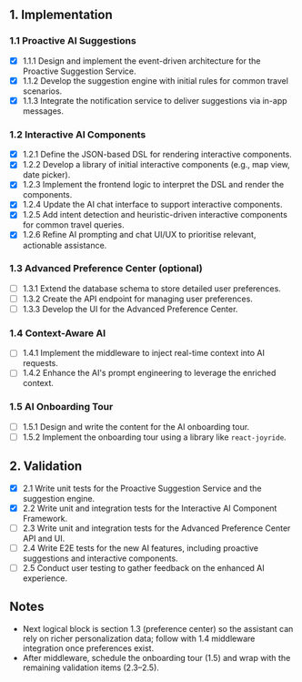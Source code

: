 ## 1. Implementation

### 1.1 Proactive AI Suggestions
- [x] 1.1.1 Design and implement the event-driven architecture for the Proactive Suggestion Service.
- [x] 1.1.2 Develop the suggestion engine with initial rules for common travel scenarios.
- [x] 1.1.3 Integrate the notification service to deliver suggestions via in-app messages.

### 1.2 Interactive AI Components
- [x] 1.2.1 Define the JSON-based DSL for rendering interactive components.
- [x] 1.2.2 Develop a library of initial interactive components (e.g., map view, date picker).
- [x] 1.2.3 Implement the frontend logic to interpret the DSL and render the components.
- [x] 1.2.4 Update the AI chat interface to support interactive components.
- [x] 1.2.5 Add intent detection and heuristic-driven interactive components for common travel queries.
- [x] 1.2.6 Refine AI prompting and chat UI/UX to prioritise relevant, actionable assistance.

### 1.3 Advanced Preference Center (optional)
- [ ] 1.3.1 Extend the database schema to store detailed user preferences.
- [ ] 1.3.2 Create the API endpoint for managing user preferences.
- [ ] 1.3.3 Develop the UI for the Advanced Preference Center.

### 1.4 Context-Aware AI
- [ ] 1.4.1 Implement the middleware to inject real-time context into AI requests.
- [ ] 1.4.2 Enhance the AI's prompt engineering to leverage the enriched context.

### 1.5 AI Onboarding Tour
- [ ] 1.5.1 Design and write the content for the AI onboarding tour.
- [ ] 1.5.2 Implement the onboarding tour using a library like `react-joyride`.

## 2. Validation

- [x] 2.1 Write unit tests for the Proactive Suggestion Service and the suggestion engine.
- [x] 2.2 Write unit and integration tests for the Interactive AI Component Framework.
- [ ] 2.3 Write unit and integration tests for the Advanced Preference Center API and UI.
- [ ] 2.4 Write E2E tests for the new AI features, including proactive suggestions and interactive components.
- [ ] 2.5 Conduct user testing to gather feedback on the enhanced AI experience.

## Notes
- Next logical block is section 1.3 (preference center) so the assistant can rely on richer personalization data; follow with 1.4 middleware integration once preferences exist.
- After middleware, schedule the onboarding tour (1.5) and wrap with the remaining validation items (2.3–2.5).

